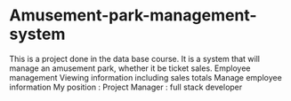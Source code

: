 # Amusement-park-management-system
This is a project done in the data base course. It is a system that will manage an amusement park, whether it be ticket sales. Employee management Viewing information including sales totals Manage employee information 
My position : Project Manager 
            : full stack developer
